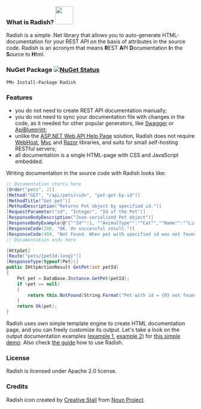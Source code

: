 

### What is Radish? <img src="https://raw.github.com/AlexanderKrutov/Radish/master/icon.png" width="48">
Radish is a simple .Net library that allows you to auto-generate HTML-documentation for your REST API on the basis of attributes in the source code.
Radish is an acronym that means **R**EST **A**PI **D**ocumentation **I**n the **S**ource to **H**tml.

### NuGet Package [![NuGet Status](http://img.shields.io/nuget/v/Radish.svg?style=flat)](https://www.nuget.org/packages/Radish/)
```
PM> Install-Package Radish
```

### Features
- you do not need to create REST API documentation manually;
- you do not need to sync your documentation file with changes in the code, as it needed for other popular generators, like [Swagger] or [ApiBlueprint];
- unlike the [ASP.NET Web API Help Page] solution, Radish does not require [WebHost], [Mvc] and [Razor] libraries, and suits for small self-hosting RESTful servers;
- all documentation is a single HTML-page with CSS and JavaScript embedded.

Writing documentation in the source code with Radish looks like:

```csharp
// Documentation starts here
[Order("pets", 2)]
[Method("GET", "/api/pets/<id>", "pet-get-by-id")]
[MethodTitle("Get pet")]
[MethodDescription("Returns Pet object by specified id.")]
[RequestParameter("id", "Integer", "Id of the Pet")]
[ResponseBodyDescription("Json-serialized Pet object")]
[ResponseBodyExample(@"{""Id"":1, ""AnimalType"":""Cat"",""Name"":""Lisa"",""Breed"":""Turkish Angora"",""Age"":2,""Color"":""White""}")]
[ResponseCode(200, "OK. On successful result.")]
[ResponseCode(404, "Not Found. When pet with specified id was not found.")]
// Documentation ends here

[HttpGet]
[Route("pets/{petId:long}")]
[ResponseType(typeof(Pet))]
public IHttpActionResult GetPet(int petId)
{
	Pet pet = DataBase.Instance.GetPet(petId);
	if (pet == null)
	{
		return this.NotFound(String.Format("Pet with id = {0} not found.", petId));
	}
	return Ok(pet);
}
```

Radish uses own simple template engine to create HTML documentation page, and you can freely customize its output.
Let's take a look on the output documentation examples ([example 1], [example 2]) for [this simple demo].
Also check [the guide] how to use Radish.

### License
Radish is licensed under Apache 2.0 license.  

### Credits
Radish icon created by [Creative Stall] from [Noun Project].

[Swagger]:http://swagger.io/
[ApiBlueprint]:https://apiblueprint.org/
[ASP.NET Web API Help Page]:http://www.nuget.org/packages/Microsoft.AspNet.WebApi.HelpPage
[WebHost]:http://www.nuget.org/packages/Microsoft.AspNet.WebApi.WebHost/
[Mvc]:http://www.nuget.org/packages/Microsoft.AspNet.Mvc/
[Razor]:http://www.nuget.org/packages/Microsoft.AspNet.Razor/
[example 1]:https://cdn.rawgit.com/AlexanderKrutov/Radish/master/Radish.Demo.Output/Simple.html
[example 2]:https://cdn.rawgit.com/AlexanderKrutov/Radish/master/Radish.Demo.Output/Bootstrap.html
[this simple demo]:https://github.com/AlexanderKrutov/Radish/tree/master/Radish.Demo
[the guide]:https://github.com/AlexanderKrutov/Radish/wiki
[Creative Stall]:https://thenounproject.com/creativestall/
[Noun Project]:https://thenounproject.com/
